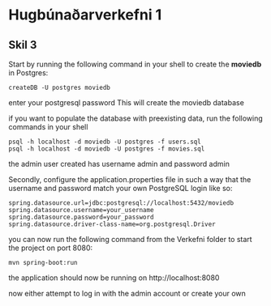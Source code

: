 # Hugbúnaðarverkefni 1

## Skil 3

Start by running the following command in your shell to create the **moviedb** in Postgres: 
```
createDB -U postgres moviedb
```

enter your postgresql password
This will create the moviedb database

if you want to populate the database with preexisting data, run the following commands in your shell
```
psql -h localhost -d moviedb -U postgres -f users.sql
psql -h localhost -d moviedb -U postgres -f movies.sql
```

the admin user created has username admin and password admin

Secondly, configure the application.properties file in such a way that the username and password match your own PostgreSQL login
like so:

```
spring.datasource.url=jdbc:postgresql://localhost:5432/moviedb
spring.datasource.username=your_username
spring.datasource.password=your_password
spring.datasource.driver-class-name=org.postgresql.Driver
```


you can now run the following command from the Verkefni folder to start the project on port 8080: 
```
mvn spring-boot:run
```
the application should now be running on http://localhost:8080


now either attempt to log in with the admin account or create your own





